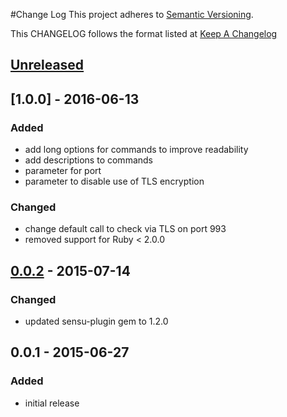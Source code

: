 #Change Log
This project adheres to [Semantic Versioning](http://semver.org/).

This CHANGELOG follows the format listed at [Keep A Changelog](http://keepachangelog.com/)

## [Unreleased]

## [1.0.0] - 2016-06-13
### Added
- add long options for commands to improve readability
- add descriptions to commands
- parameter for port
- parameter to disable use of TLS encryption

### Changed
- change default call to check via TLS on port 993
- removed support for Ruby < 2.0.0

## [0.0.2] - 2015-07-14
### Changed
- updated sensu-plugin gem to 1.2.0

## 0.0.1 - 2015-06-27
### Added
- initial release

[Unreleased]: https://github.com/sensu-plugins/sensu-plugins-imap/compare/0.0.2...HEAD
[0.0.2]: https://github.com/sensu-plugins/sensu-plugins-imap/compare/0.0.1...0.0.2

